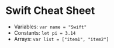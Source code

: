 # Swift Cheat Sheet
- Variables: `var name = "Swift"`
- Constants: `let pi = 3.14`
- Arrays: `var list = ["item1", "item2"]`

